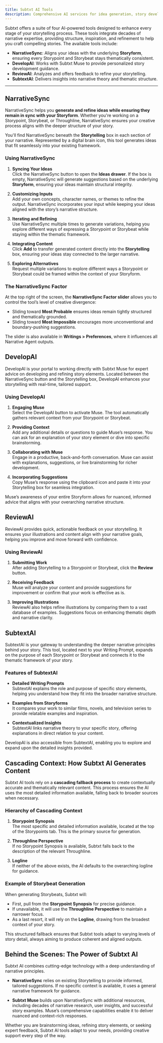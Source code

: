 ```yaml
---
title: Subtxt AI Tools
description: Comprehensive AI services for idea generation, story development, and analysis
---
```


Subtxt offers a suite of four AI-powered tools designed to enhance every stage of your storytelling process. These tools integrate decades of narrative expertise, providing structure, inspiration, and refinement to help you craft compelling stories. The available tools include:  

- **NarrativeSync**: Aligns your ideas with the underlying **Storyform**, ensuring every Storypoint and Storybeat stays thematically consistent.  
- **DevelopAI**: Works with Subtxt Muse to provide personalized story development guidance.  
- **ReviewAI**: Analyzes and offers feedback to refine your storytelling.  
- **SubtextAI**: Delivers insights into narrative theory and thematic structure.  

---

## **NarrativeSync**  

NarrativeSync helps you **generate and refine ideas while ensuring they remain in sync with your Storyform**. Whether you're working on a Storypoint, Storybeat, or Throughline, NarrativeSync ensures your creative process aligns with the deeper structure of your story.  

You'll find NarrativeSync beneath the **Storytelling** box in each section of your narrative. Represented by a digital brain icon, this tool generates ideas that fit seamlessly into your existing framework.  

### **Using NarrativeSync**  

1. **Syncing Your Ideas**  
   Click the NarrativeSync button to open the **Ideas drawer**. If the box is empty, NarrativeSync will generate suggestions based on the underlying **Storyform**, ensuring your ideas maintain structural integrity.  

2. **Customizing Inputs**  
   Add your own concepts, character names, or themes to refine the output. NarrativeSync incorporates your input while keeping your ideas aligned with the story’s narrative structure.  

3. **Iterating and Refining**  
   Use NarrativeSync multiple times to generate variations, helping you explore different ways of expressing a Storypoint or Storybeat while staying within the thematic framework.  

4. **Integrating Content**  
   Click **Add** to transfer generated content directly into the **Storytelling** box, ensuring your ideas stay connected to the larger narrative.  

5. **Exploring Alternatives**  
   Request multiple variations to explore different ways a Storypoint or Storybeat could be framed within the context of your Storyform.  

### **The NarrativeSync Factor**  

At the top right of the screen, the **NarrativeSync Factor slider** allows you to control the tool’s level of creative divergence:  
- Sliding toward **Most Probable** ensures ideas remain tightly structured and thematically grounded.  
- Sliding toward **Most Impossible** encourages more unconventional and boundary-pushing suggestions.  

The slider is also available in **Writings > Preferences**, where it influences all Narrative Agent outputs.  

## DevelopAI  

DevelopAI is your portal to working directly with Subtxt Muse for expert advice on developing and refining story elements. Located between the NarrativeSync button and the Storytelling box, DevelopAI enhances your storytelling with real-time, tailored support.  

### Using DevelopAI  

1. **Engaging Muse**  
   Select the DevelopAI button to activate Muse. The tool automatically gathers relevant context from your Storypoint or Storybeat.  

2. **Providing Context**  
   Add any additional details or questions to guide Muse’s response. You can ask for an explanation of your story element or dive into specific brainstorming.  

3. **Collaborating with Muse**  
   Engage in a productive, back-and-forth conversation. Muse can assist with explanations, suggestions, or live brainstorming for richer development.  

4. **Incorporating Suggestions**  
   Copy Muse’s response using the clipboard icon and paste it into your Storytelling box for seamless integration.  

Muse’s awareness of your entire Storyform allows for nuanced, informed advice that aligns with your overarching narrative structure.  

## ReviewAI  

ReviewAI provides quick, actionable feedback on your storytelling. It ensures your illustrations and content align with your narrative goals, helping you improve and move forward with confidence.  

### Using ReviewAI  

1. **Submitting Work**  
   After adding Storytelling to a Storypoint or Storybeat, click the **Review** button.  

2. **Receiving Feedback**  
   Muse will analyze your content and provide suggestions for improvement or confirm that your work is effective as is.  

3. **Improving Illustrations**  
   ReviewAI also helps refine illustrations by comparing them to a vast database of examples. Suggestions focus on enhancing thematic depth and narrative clarity.  
   
## SubtextAI  

SubtextAI is your gateway to understanding the deeper narrative principles behind your story. This tool, located next to your Writing Prompt, expands on the purpose of each Storypoint or Storybeat and connects it to the thematic framework of your story.  

### Features of SubtextAI  

- **Detailed Writing Prompts**  
  SubtextAI explains the role and purpose of specific story elements, helping you understand how they fit into the broader narrative structure.  

- **Examples from Storyforms**  
  It compares your work to similar films, novels, and television series to provide relatable examples and inspiration.  

- **Contextualized Insights**  
  SubtextAI links narrative theory to your specific story, offering explanations in direct relation to your content.  

DevelopAI is also accessible from SubtextAI, enabling you to explore and expand upon the detailed insights provided.  

## Cascading Context: How Subtxt AI Generates Content  

Subtxt AI tools rely on a **cascading fallback process** to create contextually accurate and thematically relevant content. This process ensures the AI uses the most detailed information available, falling back to broader sources when necessary.

### Hierarchy of Cascading Context  

1. **Storypoint Synopsis**  
   The most specific and detailed information available, located at the top of the Storypoints tab. This is the primary source for generation.  

2. **Throughline Perspective**  
   If no Storypoint Synopsis is available, Subtxt falls back to the description of the relevant Throughline.  

3. **Logline**  
   If neither of the above exists, the AI defaults to the overarching logline for guidance.  

### Example of Storybeat Generation  

When generating Storybeats, Subtxt will:  
- First, pull from the **Storypoint Synopsis** for precise guidance.  
- If unavailable, it will use the **Throughline Perspective** to maintain a narrower focus.  
- As a last resort, it will rely on the **Logline**, drawing from the broadest context of your story.  

This structured fallback ensures that Subtxt tools adapt to varying levels of story detail, always aiming to produce coherent and aligned outputs.  

## Behind the Scenes: The Power of Subtxt AI  

Subtxt AI combines cutting-edge technology with a deep understanding of narrative principles.  

- **NarrativeSync** relies on existing Storytelling to provide informed, tailored suggestions. If no specific context is available, it uses a general narrative framework for guidance.  

- **Subtxt Muse** builds upon NarrativeSync with additional resources, including decades of narrative research, user insights, and successful story examples. Muse’s comprehensive capabilities enable it to deliver nuanced and context-rich responses.  

Whether you are brainstorming ideas, refining story elements, or seeking expert feedback, Subtxt AI tools adapt to your needs, providing creative support every step of the way.